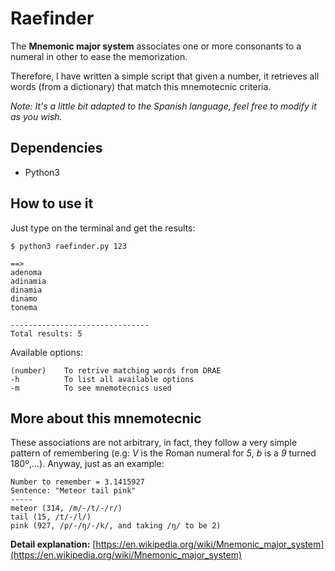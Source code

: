 # Raefinder
The **Mnemonic major system** associates one or more consonants to a numeral in other to ease the memorization.

Therefore, I have written a simple script that given a number, it retrieves all words (from a dictionary) that match this mnemotecnic criteria.

*Note: It's a little bit adapted to the Spanish language, feel free to modify it as you wish.*

## Dependencies

- Python3

## How to use it

Just type on the terminal and get the results:

```
$ python3 raefinder.py 123

==>
adenoma
adinamia
dinamia
dinamo
tonema

-------------------------------
Total results: 5
```

Available options:

```
(number)	To retrive matching words from DRAE
-h			To list all available options
-m			To see mnemotecnics used
```

## More about this mnemotecnic
These associations are not arbitrary, in fact, they follow a very simple pattern of remembering (e.g: *V* is the Roman numeral for *5*, *b* is a *9* turned 180º,...). Anyway, just as an example:

```
Number to remember = 3.1415927
Sentence: "Meteor tail pink"
-----
meteor (314, /m/-/t/-/r/)
tail (15, /t/-/l/)
pink (927, /p/-/ŋ/-/k/, and taking /ŋ/ to be 2)
```

**Detail explanation:** [https://en.wikipedia.org/wiki/Mnemonic_major_system](https://en.wikipedia.org/wiki/Mnemonic_major_system)